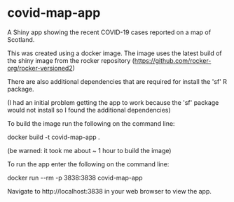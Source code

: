 # covid-map-app
A Shiny app showing the recent COVID-19 cases reported on a map of Scotland.

This was created using a docker image. The image uses the latest build of the shiny image from the rocker repository (https://github.com/rocker-org/rocker-versioned2)

There are also additional dependencies that are required for install the 'sf' R package.

(I had an initial problem getting the app to work because the 'sf' package would not install so I found the additional dependencies)

To build the image run the following on the command line:

docker build -t covid-map-app . 

(be warned: it took me about ~ 1 hour to build the image)

To run the app enter the following on the command line:

docker run --rm -p 3838:3838 covid-map-app

Navigate to http://localhost:3838 in your web browser to view the app.
